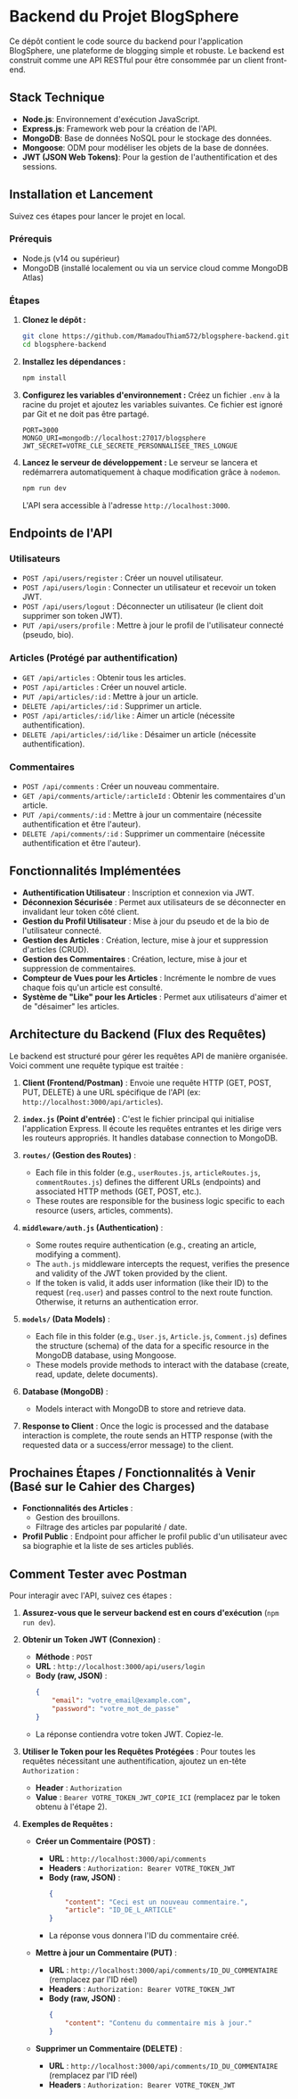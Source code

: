 # Backend du Projet BlogSphere

Ce dépôt contient le code source du backend pour l'application BlogSphere, une plateforme de blogging simple et robuste. Le backend est construit comme une API RESTful pour être consommée par un client front-end.

## Stack Technique

- **Node.js**: Environnement d'exécution JavaScript.
- **Express.js**: Framework web pour la création de l'API.
- **MongoDB**: Base de données NoSQL pour le stockage des données.
- **Mongoose**: ODM pour modéliser les objets de la base de données.
- **JWT (JSON Web Tokens)**: Pour la gestion de l'authentification et des sessions.

## Installation et Lancement

Suivez ces étapes pour lancer le projet en local.

### Prérequis

- Node.js (v14 ou supérieur)
- MongoDB (installé localement ou via un service cloud comme MongoDB Atlas)

### Étapes

1.  **Clonez le dépôt :**
    ```bash
    git clone https://github.com/MamadouThiam572/blogsphere-backend.git
    cd blogsphere-backend
    ```

2.  **Installez les dépendances :**
    ```bash
    npm install
    ```

3.  **Configurez les variables d'environnement :**
    Créez un fichier `.env` à la racine du projet et ajoutez les variables suivantes. Ce fichier est ignoré par Git et ne doit pas être partagé.
    ```
    PORT=3000
    MONGO_URI=mongodb://localhost:27017/blogsphere
    JWT_SECRET=VOTRE_CLE_SECRETE_PERSONNALISEE_TRES_LONGUE
    ```

4.  **Lancez le serveur de développement :**
    Le serveur se lancera et redémarrera automatiquement à chaque modification grâce à `nodemon`.
    ```bash
    npm run dev
    ```
    L'API sera accessible à l'adresse `http://localhost:3000`.

## Endpoints de l'API

### Utilisateurs

-   `POST /api/users/register` : Créer un nouvel utilisateur.
-   `POST /api/users/login` : Connecter un utilisateur et recevoir un token JWT.
-   `POST /api/users/logout` : Déconnecter un utilisateur (le client doit supprimer son token JWT).
-   `PUT /api/users/profile` : Mettre à jour le profil de l'utilisateur connecté (pseudo, bio).

### Articles (Protégé par authentification)

-   `GET /api/articles` : Obtenir tous les articles.
-   `POST /api/articles` : Créer un nouvel article.
-   `PUT /api/articles/:id` : Mettre à jour un article.
-   `DELETE /api/articles/:id` : Supprimer un article.
-   `POST /api/articles/:id/like` : Aimer un article (nécessite authentification).
-   `DELETE /api/articles/:id/like` : Désaimer un article (nécessite authentification).

### Commentaires

-   `POST /api/comments` : Créer un nouveau commentaire.
-   `GET /api/comments/article/:articleId` : Obtenir les commentaires d'un article.
-   `PUT /api/comments/:id` : Mettre à jour un commentaire (nécessite authentification et être l'auteur).
-   `DELETE /api/comments/:id` : Supprimer un commentaire (nécessite authentification et être l'auteur).

## Fonctionnalités Implémentées

*   **Authentification Utilisateur** : Inscription et connexion via JWT.
*   **Déconnexion Sécurisée** : Permet aux utilisateurs de se déconnecter en invalidant leur token côté client.
*   **Gestion du Profil Utilisateur** : Mise à jour du pseudo et de la bio de l'utilisateur connecté.
*   **Gestion des Articles** : Création, lecture, mise à jour et suppression d'articles (CRUD).
*   **Gestion des Commentaires** : Création, lecture, mise à jour et suppression de commentaires.
*   **Compteur de Vues pour les Articles** : Incrémente le nombre de vues chaque fois qu'un article est consulté.
*   **Système de "Like" pour les Articles** : Permet aux utilisateurs d'aimer et de "désaimer" les articles.

## Architecture du Backend (Flux des Requêtes)

Le backend est structuré pour gérer les requêtes API de manière organisée. Voici comment une requête typique est traitée :

1.  **Client (Frontend/Postman)** : Envoie une requête HTTP (GET, POST, PUT, DELETE) à une URL spécifique de l'API (ex: `http://localhost:3000/api/articles`).

2.  **`index.js` (Point d'entrée)** : C'est le fichier principal qui initialise l'application Express. Il écoute les requêtes entrantes et les dirige vers les routeurs appropriés. It handles database connection to MongoDB.

3.  **`routes/` (Gestion des Routes)** :
    *   Each file in this folder (e.g., `userRoutes.js`, `articleRoutes.js`, `commentRoutes.js`) defines the different URLs (endpoints) and associated HTTP methods (GET, POST, etc.).
    *   These routes are responsible for the business logic specific to each resource (users, articles, comments).

4.  **`middleware/auth.js` (Authentication)** :
    *   Some routes require authentication (e.g., creating an article, modifying a comment).
    *   The `auth.js` middleware intercepts the request, verifies the presence and validity of the JWT token provided by the client.
    *   If the token is valid, it adds user information (like their ID) to the request (`req.user`) and passes control to the next route function. Otherwise, it returns an authentication error.

5.  **`models/` (Data Models)** :
    *   Each file in this folder (e.g., `User.js`, `Article.js`, `Comment.js`) defines the structure (schema) of the data for a specific resource in the MongoDB database, using Mongoose.
    *   These models provide methods to interact with the database (create, read, update, delete documents).

6.  **Database (MongoDB)** :
    *   Models interact with MongoDB to store and retrieve data.

7.  **Response to Client** : Once the logic is processed and the database interaction is complete, the route sends an HTTP response (with the requested data or a success/error message) to the client.

## Prochaines Étapes / Fonctionnalités à Venir (Basé sur le Cahier des Charges)

*   **Fonctionnalités des Articles** :
    *   Gestion des brouillons.
    *   Filtrage des articles par popularité / date.
*   **Profil Public** : Endpoint pour afficher le profil public d'un utilisateur avec sa biographie et la liste de ses articles publiés.

## Comment Tester avec Postman

Pour interagir avec l'API, suivez ces étapes :

1.  **Assurez-vous que le serveur backend est en cours d'exécution** (`npm run dev`).

2.  **Obtenir un Token JWT (Connexion)** :
    *   **Méthode** : `POST`
    *   **URL** : `http://localhost:3000/api/users/login`
    *   **Body (raw, JSON)** :
        ```json
        {
            "email": "votre_email@example.com",
            "password": "votre_mot_de_passe"
        }
        ```
    *   La réponse contiendra votre token JWT. Copiez-le.

3.  **Utiliser le Token pour les Requêtes Protégées** :
    Pour toutes les requêtes nécessitant une authentification, ajoutez un en-tête `Authorization` :
    *   **Header** : `Authorization`
    *   **Value** : `Bearer VOTRE_TOKEN_JWT_COPIE_ICI` (remplacez par le token obtenu à l'étape 2).

4.  **Exemples de Requêtes :**

    *   **Créer un Commentaire (POST)** :
        *   **URL** : `http://localhost:3000/api/comments`
        *   **Headers** : `Authorization: Bearer VOTRE_TOKEN_JWT`
        *   **Body (raw, JSON)** :
            ```json
            {
                "content": "Ceci est un nouveau commentaire.",
                "article": "ID_DE_L_ARTICLE"
            }
            ```
        *   La réponse vous donnera l'ID du commentaire créé.

    *   **Mettre à jour un Commentaire (PUT)** :
        *   **URL** : `http://localhost:3000/api/comments/ID_DU_COMMENTAIRE` (remplacez par l'ID réel)
        *   **Headers** : `Authorization: Bearer VOTRE_TOKEN_JWT`
        *   **Body (raw, JSON)** :
            ```json
            {
                "content": "Contenu du commentaire mis à jour."
            }
            ```

    *   **Supprimer un Commentaire (DELETE)** :
        *   **URL** : `http://localhost:3000/api/comments/ID_DU_COMMENTAIRE` (remplacez par l'ID réel)
        *   **Headers** : `Authorization: Bearer VOTRE_TOKEN_JWT`